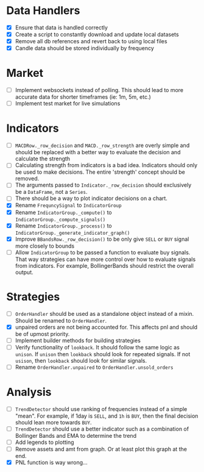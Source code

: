 # Data Handlers

- [X] Ensure that data is handled correctly
- [X] Create a script to constantly download and update local datasets
- [X] Remove all db references and revert back to using local files
- [X] Candle data should be stored individually by frequency

# Market

- [ ] Implement websockets instead of polling. This should lead to more accurate data for shorter timeframes (ie: 1m, 5m, etc.)
- [ ] Implement test market for live simulations

# Indicators

- [ ] `MACDRow._row_decision` and `MACD._row_strength` are overly simple and should be replaced with a better way to evaluate the decision and calculate the strength
- [ ] Calculating strength from indicators is a bad idea. Indicators should only be used to make decisions. The entire 'strength' concept should be removed.
- [ ] The arguments passed to `Indicator._row_decision` should exclusively be a `DataFrame`, not a `Series`.
- [ ] There should be a way to plot indicator decisions on a chart.
- [X] Rename `FrequncySignal` to `IndicatorGroup`
- [X] Rename `IndicatorGroup._compute()` to `IndicatorGroup._compute_signals()`
- [X] Rename `IndicatorGroup._process()` to `IndicatorGroup._generate_indicator_graph()`
- [X] Improve `BBandsRow._row_decision()` to be only give `SELL` or `BUY` signal more closely to bounds
- [ ] Allow `IndicatorGroup` to be passed a function to evaluate buy signals. That way strategies can have more control over how to evaluate signals from indicators. For example, BollingerBands should restrict the overall output.

# Strategies

- [ ] `OrderHandler` should be used as a standalone object instead of a mixin. Should be renamed to `OrderHandler`.
- [X] unpaired orders are not being accounted for. This affects pnl and should be of upmost priority.
- [ ] Implement builder methods for building strategies
- [ ] Verify functionality of `lookback`. It should follow the same logic as `unison`. If `unison` then `lookback` should look for repeated signals. If not `usison`, then `lookback` should look for similar signals.
- [ ] Rename `OrderHandler.unpaired` to `OrderHandler.unsold_orders`

# Analysis

- [ ] `TrendDetector` should use ranking of frequencies instead of a simple "mean". For example, if 1day is `SELL`, and `1h` is `BUY`, then the final decision should lean more towards `BUY`.
- [ ] `TrendDetector` should use a better indicator such as a combination of Bollinger Bands and EMA to determine the trend
- [ ] Add legends to plotting
- [ ] Remove assets and amt from graph. Or at least plot this graph at the end.
- [X] PNL function is way wrong...
